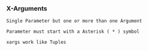 ### X-Arguments

    Single Parameter but one or more than one Argument

    Parameter must start with a Asterisk ( * ) symbol

    xargs work like Tuples

